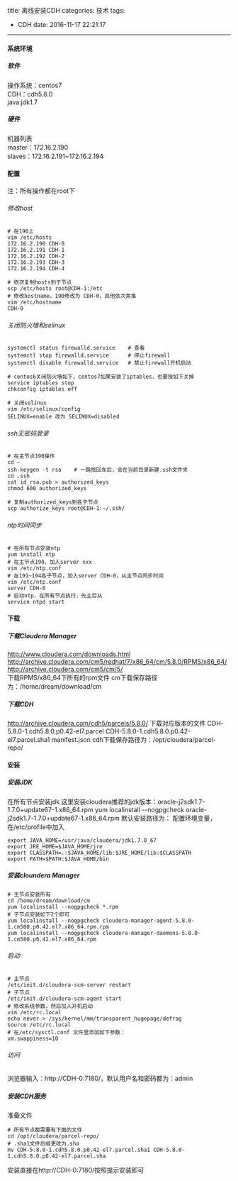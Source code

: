 title: 离线安装CDH
categories: 技术
tags:
  - CDH
date: 2016-11-17 22:21:17
---
#### 系统环境
##### 软件
操作系统：centos7	
CDH：cdh5.8.0	
java:jdk1.7
##### 硬件
机器列表	
master：172.16.2.190		
slaves：172.16.2.191~172.16.2.194	

<!-- more -->

#### 配置
注：所有操作都在root下	

###### 修改host
	# 在190上
	vim /etc/hosts
	172.16.2.190 CDH-0 
	172.16.2.191 CDH-1 
	172.16.2.192 CDH-2
	172.16.2.193 CDH-3
	172.16.2.194 CDH-4
	
	# 依次复制hosts到子节点
	scp /etc/hosts root@CDH-1:/etc
	# 修改hostname，190修改为 CDH-0，其他依次类推
	vim /etc/hostname
	CDH-0
	
###### 关闭防火墙和selinux
	systemctl status firewalld.service    # 查看
	systemctl stop firewalld.service      # 停止firewall
	systemctl disable firewalld.service   # 禁止firewall开机启动
	
	# centos6关闭防火墙如下，centos7如果安装了iptables，也要按如下关掉
	service iptables stop
	chkconfig iptables off
	
	# 关闭selinux
	vim /etc/selinux/config
	SELINUX=enable 改为 SELINUX=disabled
	
###### ssh无密码登录
	# 在主节点190操作
	cd ~
	ssh-keygen -t rsa    # 一路按回车后，会在当前目录新建.ssh文件夹
	cd .ssh
	cat id_rsa.pub > authorized_keys
	chmod 600 authorized_keys
	
	# 复制authorized_keys到各子节点
	scp authorize_keys root@CDH-1:~/.ssh/
	
###### ntp时间同步
	# 在所有节点安装ntp
	yum install ntp
	# 在主节点190，加入server xxx
	vim /etc/ntp.conf
	# 在191~194各子节点，加入server CDH-0，从主节点同步时间
	vim /etc/ntp.conf
	server CDH-0
	# 启动ntp，在所有节点执行，先主后从
	service ntpd start
	
	

#### 下载
##### 下载Cloudera Manager
http://www.cloudera.com/downloads.html
http://archive.cloudera.com/cm5/redhat/7/x86_64/cm/5.8.0/RPMS/x86_64/
http://archive.cloudera.com/cm5/cm/5/	
下载RPMS/x86_64下所有的rpm文件
cm下载保存路径为：/home/dream/download/cm
##### 下载CDH
http://archive.cloudera.com/cdh5/parcels/5.8.0/
下载对应版本的文件
CDH-5.8.0-1.cdh5.8.0.p0.42-el7.parcel
CDH-5.8.0-1.cdh5.8.0.p0.42-el7.parcel.sha1
manifest.json
cdh下载保存路径为：/opt/cloudera/parcel-repo/

#### 安装
##### 安装JDK
在所有节点安装jdk
这里安装cloudera推荐的jdk版本：oracle-j2sdk1.7-1.7.0+update67-1.x86_64.rpm
yum localinstall --nogpgcheck oracle-j2sdk1.7-1.7.0+update67-1.x86_64.rpm
默认安装路径为：
配置环境变量，在/etc/profile中加入

	export JAVA_HOME=/usr/java/cloudera/jdk1.7.0_67
	export JRE_HOME=$JAVA_HOME/jre  
	export CLASSPATH=.:$JAVA_HOME/lib:$JRE_HOME/lib:$CLASSPATH
	export PATH=$PATH:$JAVA_HOME/bin
##### 安装cloundera Manager
	# 主节点安装所有
	cd /home/dream/download/cm
	yum localinstall --nogpgcheck *.rpm
	# 子节点安装如下2个即可
	yum localinstall --nogpgcheck cloudera-manager-agent-5.8.0-1.cm580.p0.42.el7.x86_64.rpm.rpm
	yum localinstall --nogpgcheck cloudera-manager-daemons-5.8.0-1.cm580.p0.42.el7.x86_64.rpm
	
###### 启动	
	# 主节点
	/etc/init.d/cloudera-scm-server restart
	# 子节点
	/etc/init.d/cloudera-scm-agent start
	# 修改系统参数，然后加入开机启动
	vim /etc/rc.local 
	echo never > /sys/kernel/mm/transparent_hugepage/defrag
	source /etc/rc.local
	# 在/etc/sysctl.conf 文件里添加如下参数：
	vm.swappiness=10
	
###### 访问	
浏览器输入：http://CDH-0:7180/，默认用户名和密码都为：admin

##### 安装CDH服务	
准备文件	

	# 所有节点都需要有下面的文件
	cd /opt/cloudera/parcel-repo/
	# .sha1文件后缀更改为.sha
	mv CDH-5.8.0-1.cdh5.8.0.p0.42-el7.parcel.sha1 CDH-5.8.0-1.cdh5.8.0.p0.42-el7.parcel.sha

安装直接在http://CDH-0:7180/按照提示安装即可


